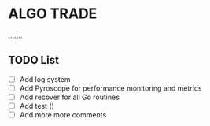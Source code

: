 # ALGO TRADE
.......

## TODO List
- [ ] Add log system
- [ ] Add Pyroscope for performance monitoring and metrics
- [ ] Add recover for all Go routines
- [ ] Add test ()
- [ ] Add more more comments